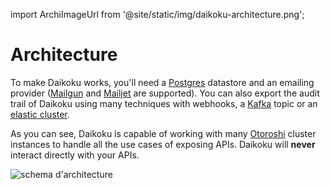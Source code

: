 import ArchiImageUrl from '@site/static/img/daikoku-architecture.png';

# Architecture

To make Daikoku works, you'll need a [Postgres](https://www.postgresql.org/) datastore and an emailing provider ([Mailgun](https://www.mailgun.com/) and [Mailjet](https://www.mailjet.com/) are supported). You can also export the audit trail of Daikoku using many techniques with webhooks, a [Kafka](https://kafka.apache.org/) topic or an [elastic cluster](https://www.elastic.co/fr/products/elasticsearch).

As you can see, Daikoku is capable of working with many [Otoroshi](https://maif.github.io/otoroshi) cluster instances to handle all the use cases of exposing APIs. Daikoku will **never** interact directly with your APIs.

<div style={{textAlign: 'center'}}>
  <img
    src={ArchiImageUrl}
    alt="schema d'architecture"
  />
</div>

